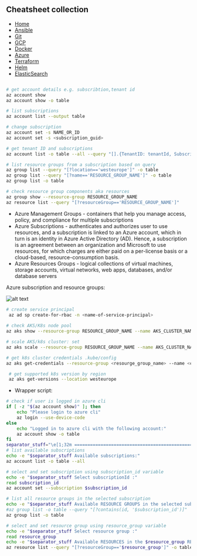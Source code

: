 ## Cheatsheet collection

* [Home](#)
* [Ansible](ansible.md)
* [Git](git.md)
* [GCP](index.md)
* [Docker](docker.md)
* <ins>[Azure](azure.md)<ins>
* [Terraform](terraform.md)
* [Helm](helm.md)
* [ElasticSearch](elastic.md)

```bash

# get account details e.g. subscribtion,tenant id 
az account show
az account show -o table

# list subscriptions
az account list --output table

# change subscription
az account set -s NAME_OR_ID
az account set -s <subscription_guid>

# get tenant ID and subscriptions
az account list -o table --all --query "[].{TenantID: tenantId, Subscription: name, Default: isDefault}"

# list resource groups from a subscription based on query
az group list --query "[?location=='westeurope']" -o table
az group list --query "[?name=='RESOURCE_GROUP_NAME']" -o table
az group list -o table

# check resource group components aka resources
az group show --resource-group RESOURCE_GROUP_NAME
az resource list --query "[?resourceGroup=='RESOURCE_GROUP_NAME']"
```
* Azure Management Groups - containers that help you manage access, policy, and compliance for multiple subscriptions
* Azure Subscriptions -  authenticates and authorizes user to use resources, and a subscription is linked to an Azure account, which in turn is an identity in Azure Active Directory (AD). Hence, a subscription is an agreement between an organization and Microsoft to use resources, for which charges are either paid on a per-license basis or a cloud-based, resource-consumption basis.
* Azure Resources Groups - logical collections of virtual machines, storage accounts, virtual networks, web apps, databases, and/or database servers

Azure subscription and resource groups:

![alt text](https://github.com/dejanu/cheetcity/blob/gh-pages/src/azure_hierachy.png?raw=true)


```bash
# create service principal
 az ad sp create-for-rbac -n <name-of-service-principal>
  
# check AKS/K8s node pool
az aks show --resource-group RESOURCE_GROUP_NAME --name AKS_CLUSTER_NAME --query agentPoolProfiles

# scale AKS/k8s cluster: set 
az aks scale --resource-group RESOURCE_GROUP_NAME --name AKS_CLUSTER_NAME --node-count 4 --nodepool-name NODEPOOL_NAME

# get k8s cluster credentials .kube/config
az aks get-credentials --resource-group <resourge_group_name> --name <cluster-name>
```
  
```bash
 # get supported k8s version by region
 az aks get-versions --location westeurope
````
 
* Wrapper script:

```bash
# check if user is logged in azure cli
if [ -z "$(az account show)" ]; then
    echo "Please login to azure cli"
    az login --use-device-code
else
    echo "Logged in to azure cli with the following account:"
    az account show -o table
fi
separator_stuff="\e[1;32m ===============================================================\e[0m\n"
# list available subscriptions
echo -e "$separator_stuff Available subscriptions:"
az account list -o table --all

# select and set subscription using subscription_id variable
echo -e "$separator_stuff Select subscriptionId :"
read subscription_id
az account set --subscription $subscription_id

# list all resource groups in the selected subscription
echo -e "$separator_stuff Available RESOURCE GROUPS in the selected subscription:"
#az group list -o table --query "[?contains(id, '$subscription_id')]"
az group list -o table

# select and set resource group using resource_group variable
echo -e "$separator_stuff Select resource group :"
read resource_group
echo -e "$separator_stuff Available RESOURCES in the $resource_group RESOURCE GROUP:"
az resource list --query "[?resourceGroup=='$resource_group']" -o table
```